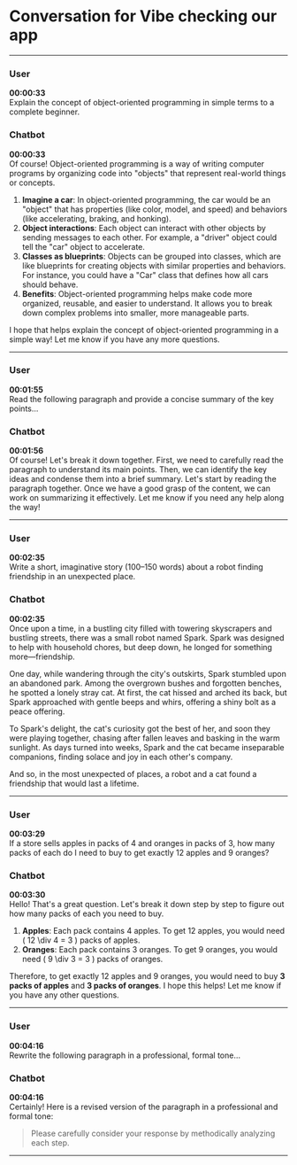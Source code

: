 # Conversation for Vibe checking our app

---

### User
**00:00:33**  
Explain the concept of object-oriented programming in simple terms to a complete beginner.

### Chatbot
**00:00:33**  
Of course! Object-oriented programming is a way of writing computer programs by organizing code into "objects" that represent real-world things or concepts.

1. **Imagine a car**: In object-oriented programming, the car would be an "object" that has properties (like color, model, and speed) and behaviors (like accelerating, braking, and honking).
2. **Object interactions**: Each object can interact with other objects by sending messages to each other. For example, a "driver" object could tell the "car" object to accelerate.
3. **Classes as blueprints**: Objects can be grouped into classes, which are like blueprints for creating objects with similar properties and behaviors. For instance, you could have a "Car" class that defines how all cars should behave.
4. **Benefits**: Object-oriented programming helps make code more organized, reusable, and easier to understand. It allows you to break down complex problems into smaller, more manageable parts.

I hope that helps explain the concept of object-oriented programming in a simple way! Let me know if you have any more questions.

---

### User
**00:01:55**  
Read the following paragraph and provide a concise summary of the key points…

### Chatbot
**00:01:56**  
Of course! Let's break it down together. First, we need to carefully read the paragraph to understand its main points. Then, we can identify the key ideas and condense them into a brief summary. Let's start by reading the paragraph together. Once we have a good grasp of the content, we can work on summarizing it effectively. Let me know if you need any help along the way!

---

### User
**00:02:35**  
Write a short, imaginative story (100–150 words) about a robot finding friendship in an unexpected place.

### Chatbot
**00:02:35**  
Once upon a time, in a bustling city filled with towering skyscrapers and bustling streets, there was a small robot named Spark. Spark was designed to help with household chores, but deep down, he longed for something more—friendship.

One day, while wandering through the city's outskirts, Spark stumbled upon an abandoned park. Among the overgrown bushes and forgotten benches, he spotted a lonely stray cat. At first, the cat hissed and arched its back, but Spark approached with gentle beeps and whirs, offering a shiny bolt as a peace offering.

To Spark's delight, the cat's curiosity got the best of her, and soon they were playing together, chasing after fallen leaves and basking in the warm sunlight. As days turned into weeks, Spark and the cat became inseparable companions, finding solace and joy in each other's company.

And so, in the most unexpected of places, a robot and a cat found a friendship that would last a lifetime.

---

### User
**00:03:29**  
If a store sells apples in packs of 4 and oranges in packs of 3, how many packs of each do I need to buy to get exactly 12 apples and 9 oranges?

### Chatbot
**00:03:30**  
Hello! That's a great question. Let's break it down step by step to figure out how many packs of each you need to buy.

1. **Apples**: Each pack contains 4 apples. To get 12 apples, you would need \( 12 \div 4 = 3 \) packs of apples.
2. **Oranges**: Each pack contains 3 oranges. To get 9 oranges, you would need \( 9 \div 3 = 3 \) packs of oranges.

Therefore, to get exactly 12 apples and 9 oranges, you would need to buy **3 packs of apples** and **3 packs of oranges**. I hope this helps! Let me know if you have any other questions.

---

### User
**00:04:16**  
Rewrite the following paragraph in a professional, formal tone…

### Chatbot
**00:04:16**  
Certainly! Here is a revised version of the paragraph in a professional and formal tone:

> Please carefully consider your response by methodically analyzing each step.

---
